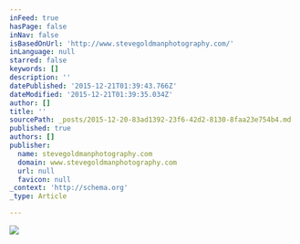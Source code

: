 ```yaml
---
inFeed: true
hasPage: false
inNav: false
isBasedOnUrl: 'http://www.stevegoldmanphotography.com/'
inLanguage: null
starred: false
keywords: []
description: ''
datePublished: '2015-12-21T01:39:43.766Z'
dateModified: '2015-12-21T01:39:35.034Z'
author: []
title: ''
sourcePath: _posts/2015-12-20-83ad1392-23f6-42d2-8130-8faa23e754b4.md
published: true
authors: []
publisher:
  name: stevegoldmanphotography.com
  domain: www.stevegoldmanphotography.com
  url: null
  favicon: null
_context: 'http://schema.org'
_type: Article

---
```

![](https://s3-us-west-2.amazonaws.com/the-grid-img/p/28dc1d9d94cf54325bc043af94fbb960328e540f.jpg)